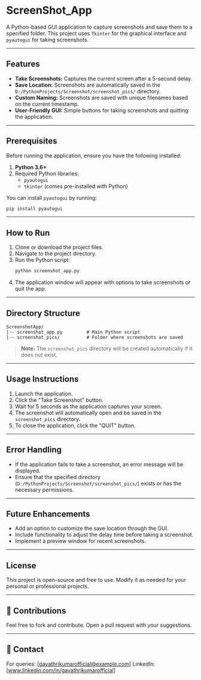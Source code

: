 # ScreenShot_App

A Python-based GUI application to capture screenshots and save them to a specified folder. This project uses `Tkinter` for the graphical interface and `pyautogui` for taking screenshots.

---

## Features

- **Take Screenshots:** Captures the current screen after a 5-second delay.
- **Save Location:** Screenshots are automatically saved in the `D:/PythonProjects/Screenshot/screenshot_pics/` directory.
- **Custom Naming:** Screenshots are saved with unique filenames based on the current timestamp.
- **User-Friendly GUI:** Simple buttons for taking screenshots and quitting the application.

---

## Prerequisites

Before running the application, ensure you have the following installed:

1. **Python 3.6+**
2. Required Python libraries:
   - `pyautogui`
   - `tkinter` (comes pre-installed with Python)

You can install `pyautogui` by running:

```bash
pip install pyautogui
```

---

## How to Run

1. Clone or download the project files.
2. Navigate to the project directory.
3. Run the Python script:
   ```bash
   python screenshot_app.py
   ```
4. The application window will appear with options to take screenshots or quit the app.

---

## Directory Structure

```
ScreenshotApp/
|-- screenshot_app.py         # Main Python script
|-- screenshot_pics/          # Folder where screenshots are saved
```

> **Note:** The `screenshot_pics` directory will be created automatically if it does not exist.

---

## Usage Instructions

1. Launch the application.
2. Click the "Take Screenshot" button.
3. Wait for 5 seconds as the application captures your screen.
4. The screenshot will automatically open and be saved in the `screenshot_pics` directory.
5. To close the application, click the "QUIT" button.

---

## Error Handling

- If the application fails to take a screenshot, an error message will be displayed.
- Ensure that the specified directory (`D:/PythonProjects/Screenshot/screenshot_pics/`) exists or has the necessary permissions.

---

## Future Enhancements

- Add an option to customize the save location through the GUI.
- Include functionality to adjust the delay time before taking a screenshot.
- Implement a preview window for recent screenshots.

---

## License

This project is open-source and free to use. Modify it as needed for your personal or professional projects.

---

## 🤝 Contributions

Feel free to fork and contribute. Open a pull request with your suggestions.

---

## 📩 Contact

For queries: [gayathrikumarofficial@example.com]
LinkedIn:[www.linkedin.com/in/gayathrikumarofficial]




